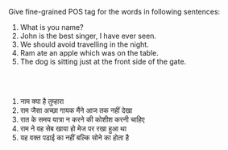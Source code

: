 Give fine-grained POS tag for the words in following sentences:
<br/>
1. What is you name?
2. John is the best singer, I have ever seen.
3. We should avoid travelling in the night.
4. Ram ate an apple which was on the table.
5. The dog is sitting just at the front side of the gate.
<br/>
<br/>

1. नाम क्या है तुम्हारा
2. राम जैसा अच्छा गायक मैंने आज तक नहीं देखा
3. रात के समय यात्रा न करने की कोशीश करनी चाहिए
4. राम ने वह सेब खाया हो मेज पर रखा हुआ था
5. यह वक्त पढाई का नहीं बल्कि सोने का होता है

